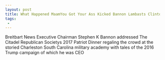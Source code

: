 ```yaml
---
layout: post
title: What Happened MaamYou Got Your Ass Kicked Bannon Lambasts Clinton at The Citadel
tags:
 -
---
```

Breitbart News Executive Chairman Stephen K Bannon addressed The Citadel Republican Societys 2017 Patriot Dinner regaling the crowd at the storied Charleston South Carolina military academy with tales of the 2016 Trump campaign of which he was CEO
